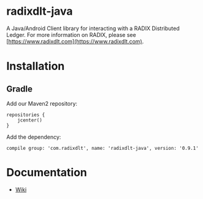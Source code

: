 # radixdlt-java
A Java/Android Client library for interacting with a RADIX Distributed Ledger.
For more information on RADIX, please see [https://www.radixdlt.com](https://www.radixdlt.com).

# Installation

## Gradle

Add our Maven2 repository:

```
repositories {
    jcenter()    
}
```

Add the dependency:

```
compile group: 'com.radixdlt', name: 'radixdlt-java', version: '0.9.1'
```

# Documentation

* [Wiki](https://github.com/radixdlt/radixdlt-java/wiki)

